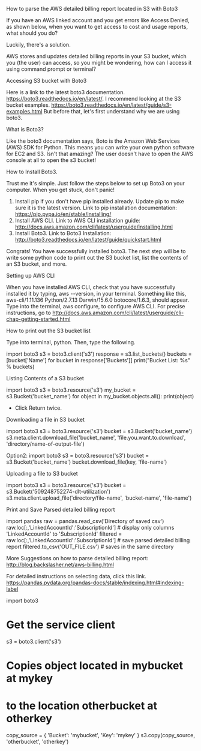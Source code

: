 How to parse the AWS detailed billing report located in S3 with Boto3

If you have an AWS linked account and you get errors like Access Denied, as shown below, when you want to get access to cost and usage reports, what should you do?

Luckily, there's a solution.

AWS stores and updates detailed billing reports in your S3 bucket, which you (the user) can access, so you might be wondering, how can I access it using command prompt or terminal?

Accessing S3 bucket with Boto3

Here is a link to the latest boto3 documentation. https://boto3.readthedocs.io/en/latest/.
I recommend looking at the S3 bucket examples. https://boto3.readthedocs.io/en/latest/guide/s3-examples.html
But before that, let's first understand why we are using boto3.

What is Boto3?

Like the boto3 documentation says, Boto is the Amazon Web Services (AWS) SDK for Python. This means you can write your own python software for EC2 and S3. Isn't that amazing? The user doesn't have to open the AWS console at all to open the s3 bucket!

How to Install Boto3.

Trust me it's simple. Just follow the steps below to set up Boto3 on your computer. When you get stuck, don't panic!

1. Install pip if you don't have pip installed already. Update pip to make sure it is the latest version.
Link to pip installation documentation: https://pip.pypa.io/en/stable/installing/
2. Install AWS CLI. Link to AWS CLI installation guide: http://docs.aws.amazon.com/cli/latest/userguide/installing.html
3. Install Boto3. Link to Boto3 Installation: http://boto3.readthedocs.io/en/latest/guide/quickstart.html

Congrats! You have successfully installed boto3. The next step will be to write some python code to print out the S3 bucket list, list the contents of an S3 bucket, and more.

Setting up AWS CLI

When you have installed AWS CLI, check that you have successfully installed it by typing, aws --version, in your terminal.
Something like this, aws-cli/1.11.136 Python/2.7.13 Darwin/15.6.0 botocore/1.6.3, should appear.
Type into the terminal, aws configure, to configure AWS CLI. For precise instructions, go to http://docs.aws.amazon.com/cli/latest/userguide/cli-chap-getting-started.html

How to print out the S3 bucket list

Type into terminal, python.
Then, type the following.

import boto3
s3 = boto3.client('s3')
response = s3.list_buckets()
buckets = [bucket['Name'] for bucket in response['Buckets']]
print("Bucket List: %s" % buckets)

Listing Contents of a S3 bucket

import boto3
s3 = boto3.resource('s3')
my_bucket = s3.Bucket('bucket_name')
for object in my_bucket.objects.all():
  print(object)
  
  * Click Return twice.

Downloading a file in S3 bucket

import boto3
s3 = boto3.resource('s3')
bucket = s3.Bucket('bucket_name')
s3.meta.client.download_file('bucket_name', 'file.you.want.to.download', 'directory/name-of-output-file')

Option2:
import boto3
s3 = boto3.resource('s3')
bucket = s3.Bucket('bucket_name')
bucket.download_file(key, 'file-name')

Uploading a file to S3 bucket

import boto3
s3 = boto3.resource('s3')
bucket = s3.Bucket('509248752274-dlt-utilization')
s3.meta.client.upload_file('directory/file-name', 'bucket-name', 'file-name')

Print and Save Parsed detailed billing report

import pandas
raw = pandas.read_csv('Directory of saved csv')
raw.loc[:,'LinkedAccountId':'SubscriptionId'] # display only columns 'LinkedAccountId' to 'SubscriptionId'
filtered = raw.loc[:,'LinkedAccountId':'SubscriptionId'] # save parsed detailed billing report
filtered.to_csv('OUT_FILE.csv') # saves in the same directory

More Suggestions on how to parse detailed billing report: http://blog.backslasher.net/aws-billing.html

For detailed instructions on selecting data, click this link. https://pandas.pydata.org/pandas-docs/stable/indexing.html#indexing-label



import boto3

# Get the service client
s3 = boto3.client('s3')

# Copies object located in mybucket at mykey
# to the location otherbucket at otherkey
copy_source = {
    'Bucket': 'mybucket',
    'Key': 'mykey'
}
s3.copy(copy_source, 'otherbucket', 'otherkey')










